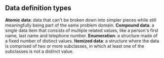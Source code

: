 ## Data definition types
**Atomic data**: data that can't be broken down into simpler pieces while still meaningfully being part of the same problem domain.
**Compound data**: a single data item that consists of multiple related values, like a person's first name, last name and telephone number.
**Enumeration**: a structure made of a fixed number of distinct values.
**Itemized data**: a structure where the data is comprised of two or more subclasses, in which at least one of the subclasses is not a distinct value.